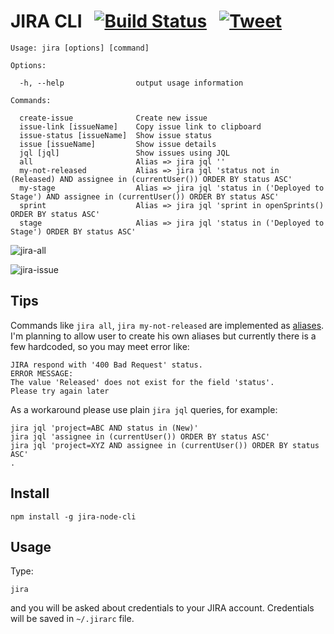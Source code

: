 # JIRA CLI &nbsp; [![Build Status](https://circleci.com/gh/lusarz/jira-node-cli/tree/master.png?style=shield)](https://circleci.com/gh/lusarz/jira-node-cli) &nbsp; [![Tweet](https://img.shields.io/twitter/url/http/shields.io.svg?style=social)](https://twitter.com/intent/tweet?text=Interesting%20JIRA%20Command%20Line%20Interface%20written%20in%20node&url=https://github.com/lusarz/jira-node-cli&hashtags=jira,cli,node)

    Usage: jira [options] [command]

    Options:

      -h, --help                output usage information

    Commands:

      create-issue              Create new issue
      issue-link [issueName]    Copy issue link to clipboard
      issue-status [issueName]  Show issue status
      issue [issueName]         Show issue details
      jql [jql]                 Show issues using JQL
      all                       Alias => jira jql ''
      my-not-released           Alias => jira jql 'status not in (Released) AND assignee in (currentUser()) ORDER BY status ASC'
      my-stage                  Alias => jira jql 'status in ('Deployed to Stage') AND assignee in (currentUser()) ORDER BY status ASC'
      sprint                    Alias => jira jql 'sprint in openSprints() ORDER BY status ASC'
      stage                     Alias => jira jql 'status in ('Deployed to Stage') ORDER BY status ASC'


![jira-all](https://user-images.githubusercontent.com/10059264/37196314-a3a24e6a-2376-11e8-8711-5de5a1f353d0.png)

![jira-issue](https://user-images.githubusercontent.com/10059264/37196325-b12e75c2-2376-11e8-9e20-4dcdbacde2cc.png)


## Tips
Commands like `jira all`, `jira my-not-released` are implemented as [aliases](https://github.com/lusarz/jira-node-cli/blob/master/lib/aliases/my-stage.js). I'm planning to allow user to create his own aliases but currently there is a few hardcoded, so you may meet error like:

    JIRA respond with '400 Bad Request' status.
    ERROR MESSAGE:
    The value 'Released' does not exist for the field 'status'.
    Please try again later
                                                                                                                                                           	
As a workaround please use plain `jira jql` queries, for example:
    
    jira jql 'project=ABC AND status in (New)'
    jira jql 'assignee in (currentUser()) ORDER BY status ASC' 
    jira jql 'project=XYZ AND assignee in (currentUser()) ORDER BY status ASC'                                                                                                                                                       	.


## Install

    npm install -g jira-node-cli
    

## Usage

Type:

    jira
    
and you will be asked about credentials to your JIRA account. Credentials will be saved in `~/.jirarc` file.
